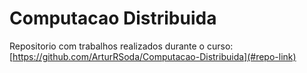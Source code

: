 # Computacao Distribuida

Repositorio com trabalhos realizados durante o curso: [https://github.com/ArturRSoda/Computacao-Distribuida](#repo-link)
